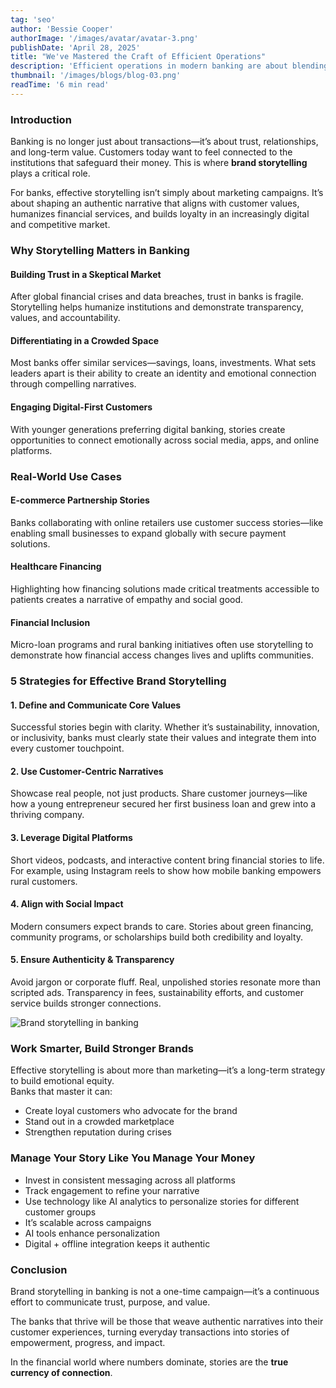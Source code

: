 ```yaml
---
tag: 'seo'
author: 'Bessie Cooper'
authorImage: '/images/avatar/avatar-3.png'
publishDate: 'April 28, 2025'
title: "We've Mastered the Craft of Efficient Operations"
description: 'Efficient operations in modern banking are about blending digital innovation with customer-centric strategies. By streamlining workflows, adopting automation, and enhancing service delivery, banks can maximize efficiency while delivering exceptional customer value.'
thumbnail: '/images/blogs/blog-03.png'
readTime: '6 min read'
---
```


### Introduction

Banking is no longer just about transactions—it’s about trust, relationships, and long-term value. Customers today want to feel connected to the institutions that safeguard their money. This is where **brand storytelling** plays a critical role.

For banks, effective storytelling isn’t simply about marketing campaigns. It’s about shaping an authentic narrative that aligns with customer values, humanizes financial services, and builds loyalty in an increasingly digital and competitive market.

### Why Storytelling Matters in Banking

#### Building Trust in a Skeptical Market

After global financial crises and data breaches, trust in banks is fragile. Storytelling helps humanize institutions and demonstrate transparency, values, and accountability.

#### Differentiating in a Crowded Space

Most banks offer similar services—savings, loans, investments. What sets leaders apart is their ability to create an identity and emotional connection through compelling narratives.

#### Engaging Digital-First Customers

With younger generations preferring digital banking, stories create opportunities to connect emotionally across social media, apps, and online platforms.

### Real-World Use Cases

#### E-commerce Partnership Stories

Banks collaborating with online retailers use customer success stories—like enabling small businesses to expand globally with secure payment solutions.

#### Healthcare Financing

Highlighting how financing solutions made critical treatments accessible to patients creates a narrative of empathy and social good.

#### Financial Inclusion

Micro-loan programs and rural banking initiatives often use storytelling to demonstrate how financial access changes lives and uplifts communities.

### 5 Strategies for Effective Brand Storytelling

#### 1. Define and Communicate Core Values

Successful stories begin with clarity. Whether it’s sustainability, innovation, or inclusivity, banks must clearly state their values and integrate them into every customer touchpoint.

#### 2. Use Customer-Centric Narratives

Showcase real people, not just products. Share customer journeys—like how a young entrepreneur secured her first business loan and grew into a thriving company.

#### 3. Leverage Digital Platforms

Short videos, podcasts, and interactive content bring financial stories to life. For example, using Instagram reels to show how mobile banking empowers rural customers.

#### 4. Align with Social Impact

Modern consumers expect brands to care. Stories about green financing, community programs, or scholarships build both credibility and loyalty.

#### 5. Ensure Authenticity & Transparency

Avoid jargon or corporate fluff. Real, unpolished stories resonate more than scripted ads. Transparency in fees, sustainability efforts, and customer service builds stronger connections.

![Brand storytelling in banking](/images/blogs/blog-37.png)

### Work Smarter, Build Stronger Brands

Effective storytelling is about more than marketing—it’s a long-term strategy to build emotional equity.  
Banks that master it can:

- Create loyal customers who advocate for the brand
- Stand out in a crowded marketplace
- Strengthen reputation during crises

### Manage Your Story Like You Manage Your Money

- Invest in consistent messaging across all platforms
- Track engagement to refine your narrative
- Use technology like AI analytics to personalize stories for different customer groups
- It’s scalable across campaigns
- AI tools enhance personalization
- Digital + offline integration keeps it authentic

### Conclusion

Brand storytelling in banking is not a one-time campaign—it’s a continuous effort to communicate trust, purpose, and value.

The banks that thrive will be those that weave authentic narratives into their customer experiences, turning everyday transactions into stories of empowerment, progress, and impact.

In the financial world where numbers dominate, stories are the **true currency of connection**.












